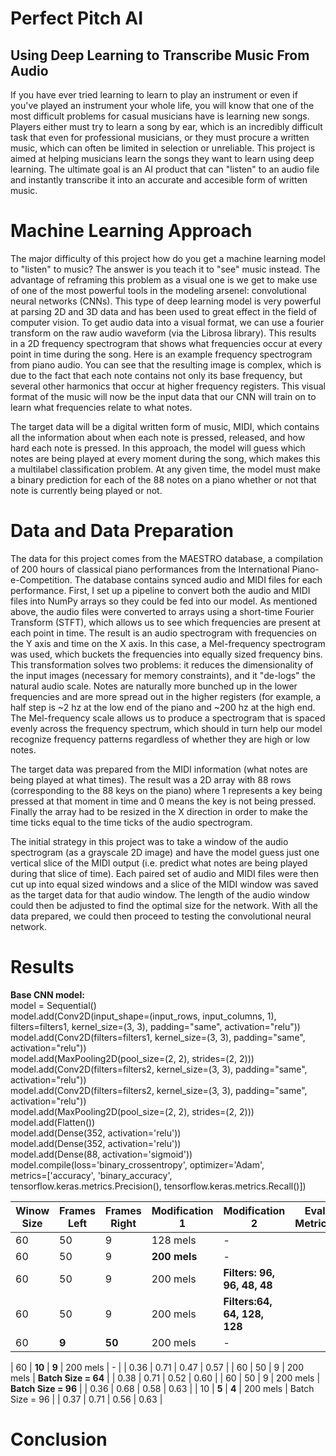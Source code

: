 # Perfect Pitch AI
## Using Deep Learning to Transcribe Music From Audio

If you have ever tried learning to learn to play an instrument or even if you've played an instrument your whole life, you will know that one of the most difficult problems for casual musicians have is learning new songs.  Players either must try to learn a song by ear, which is an incredibly difficult task that even for professional musicians, or they must procure a written music, which can often be limited in selection or unreliable.  This project is aimed at helping musicians learn the songs they want to learn using deep learning.  The ultimate goal is an AI product that can "listen" to an audio file and instantly transcribe it into an accurate and accesible form of written music.  

# Machine Learning Approach
The major difficulty of this project how do you get a machine learning model to "listen" to music?  The answer is you teach it to "see" music instead.  The advantage of reframing this problem as a visual one is we get to make use of one of the most powerful tools in the modeling arsenel: convolutional neural networks (CNNs).  This type of deep learning model is very powerful at parsing 2D and 3D data and has been used to great effect in the field of computer vision.  To get audio data into a visual format, we can use a fourier transform on the raw audio waveform (via the Librosa library).  This results in a 2D frequency spectrogram that shows what frequencies occur at every point in time during the song.  Here is an example frequency spectrogram from piano audio.  You can see that the resulting image is complex, which is due to the fact that each note contains not only its base frequency, but several other harmonics that occur at higher frequency registers.  This visual format of the music will now be the input data that our CNN will train on to learn what frequencies relate to what notes.

The target data will be a digital written form of music, MIDI, which contains all the information about when each note is pressed, released, and how hard each note is pressed.  In this approach, the model will guess which notes are being played at every moment during the song, which makes this a multilabel classification problem.  At any given time, the model must make a binary prediction for each of the 88 notes on a piano whether or not that note is currently being played or not. 

# Data and Data Preparation 
The data for this project comes from the MAESTRO database, a compilation of 200 hours of classical piano performances from the International Piano-e-Competition.  The database contains synced audio and MIDI files for each performance.  First, I set up a pipeline to convert both the audio and MIDI files into NumPy arrays so they could be fed into our model.  As mentioned above, the audio files were converted to arrays using a short-time Fourier Transform (STFT), which allows us to see which frequencies are present at each point in time.  The result is an audio spectrogram with frequencies on the Y axis and time on the X axis.  In this case, a Mel-frequency spectrogram was used, which buckets the frequencies into equally sized frequency bins.  This transformation solves two problems: it reduces the dimensionality of the input images (necessary for memory constraints), and it "de-logs" the natural audio scale.  Notes are naturally more bunched up in the lower frequencies and are more spread out in the higher registers (for example, a half step is ~2 hz at the low end of the piano and ~200 hz at the high end.   The Mel-frequency scale allows us to produce a spectrogram that is spaced evenly across the frequency spectrum, which should in turn help our model recognize frequency patterns regardless of whether they are high or low  notes.

The target data was prepared from the MIDI information (what notes are being played at what times).  The result was a 2D array with 88 rows (corresponding to the 88 keys on the piano) where 1 represents a key being pressed at that moment in time and 0 means the key is not being pressed.  Finally the array had to be resized in the X direction in order to make the time ticks equal to the time ticks of the audio spectrogram.

The initial strategy in this project was to take a window of the audio spectrogram (as a grayscale 2D image) and have the model guess just one vertical slice of the MIDI output (i.e. predict what notes are being played during that slice of time).  Each paired set of audio and MIDI files were then cut up into equal sized windows and a slice of the MIDI window was saved as the target data for that audio window.  The length of the audio window could then be adjusted to find the optimal size for the network.  With all the data prepared, we could then proceed to testing the convolutional neural network.

# Results

**Base CNN model:**  
model = Sequential()  
model.add(Conv2D(input_shape=(input_rows, input_columns, 1), filters=filters1, kernel_size=(3, 3), padding="same", activation="relu"))  
model.add(Conv2D(filters=filters1, kernel_size=(3, 3), padding="same", activation="relu"))  
model.add(MaxPooling2D(pool_size=(2, 2), strides=(2, 2)))  
model.add(Conv2D(filters=filters2, kernel_size=(3, 3), padding="same", activation="relu"))  
model.add(Conv2D(filters=filters2, kernel_size=(3, 3), padding="same", activation="relu"))  
model.add(MaxPooling2D(pool_size=(2, 2), strides=(2, 2)))  
model.add(Flatten())  
model.add(Dense(352, activation='relu'))  
model.add(Dense(352, activation='relu'))  
model.add(Dense(88, activation='sigmoid'))  
model.compile(loss='binary_crossentropy', optimizer='Adam',  
              metrics=['accuracy', 'binary_accuracy', tensorflow.keras.metrics.Precision(), tensorflow.keras.metrics.Recall()])





| Winow Size  | Frames Left | Frames Right  | Modification 1 | Modification 2         | Eval Metrics: | Accuracy | Precision | Recall | F1 Score |
| ----------- | ----------- | ------------- | -------------- | ---------------        | ---           | -------- | --------- | ------ | -------- |
| 60          |         50  |            9  |  128 mels      |              -         |               |    0.33  |     0.64  |   0.44 |     0.52 |
| 60          |         50  |            9  |   **200 mels** |              -         |               |    0.33  |     0.63  |   0.46 |     0.53 |
| 60          |         50  |            9  |   200 mels     |**Filters: 96, 96, 48, 48**|            |    0.32  |     0.63  |   0.39 |     0.48 |
| 60          |         50  |            9  |   200 mels     |**Filters:64, 64, 128, 128**|           |    0.30  |     0.63  |   0.38 |     0.47 |
| 60          |     **9**   |        **50** |   200 mels     |              -         |               |    0.33  |     0.65  |   0.42 |     0.51 |

| 60          |     **10**  |        **9**  |   200 mels     |              -         |               |    0.36  |     0.71  |   0.47 |     0.57 |
| 60          |         50  |            9  |   200 mels     |  **Batch Size = 64**   |               |    0.38  |     0.71  |   0.52 |     0.60 |
| 60          |         50  |            9  |   200 mels     |  **Batch Size = 96**   |               |    0.36  |     0.68  |   0.58 |     0.63 |
| 10          |     **5**   |       **4**   |   200 mels     |      Batch Size = 96   |               |    0.37  |     0.71  |   0.56 |     0.63 |





# Conclusion
